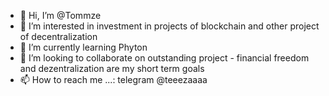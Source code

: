 - 👋 Hi, I’m @Tommze
- 👀 I’m interested in investment in projects of blockchain and other project of decentralization
- 🌱 I’m currently learning Phyton
- 💞️ I’m looking to collaborate on outstanding project - financial freedom and dezentralization are my short term goals 
- 📫 How to reach me  ...: telegram @teeezaaaa

<!---
Tommze/Tommze is a ✨ special ✨ repository because its `README.md` (this file) appears on your GitHub profile.
You can click the Preview link to take a look at your changes.
--->
